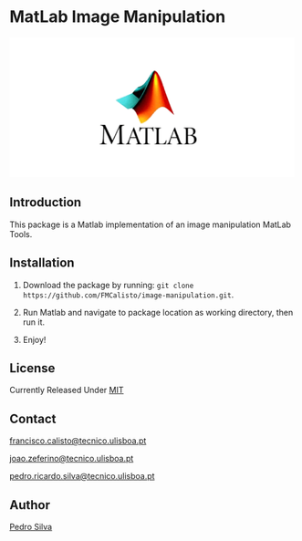 # MatLab Image Manipulation

<img src="assets/matlab.png"/>

## Introduction

This package is a Matlab implementation of an image manipulation MatLab Tools.


## Installation

1. Download the package by running: `git clone https://github.com/FMCalisto/image-manipulation.git`.

2. Run Matlab and navigate to package location as working directory, then run it.

3. Enjoy!

## License

Currently Released Under [MIT](https://github.com/FMCalisto/image-manipulation/blob/master/LICENSE)


## Contact

francisco.calisto@tecnico.ulisboa.pt

joao.zeferino@tecnico.ulisboa.pt

pedro.ricardo.silva@tecnico.ulisboa.pt

## Author

[Pedro Silva](https://github.com/pmbrs)
